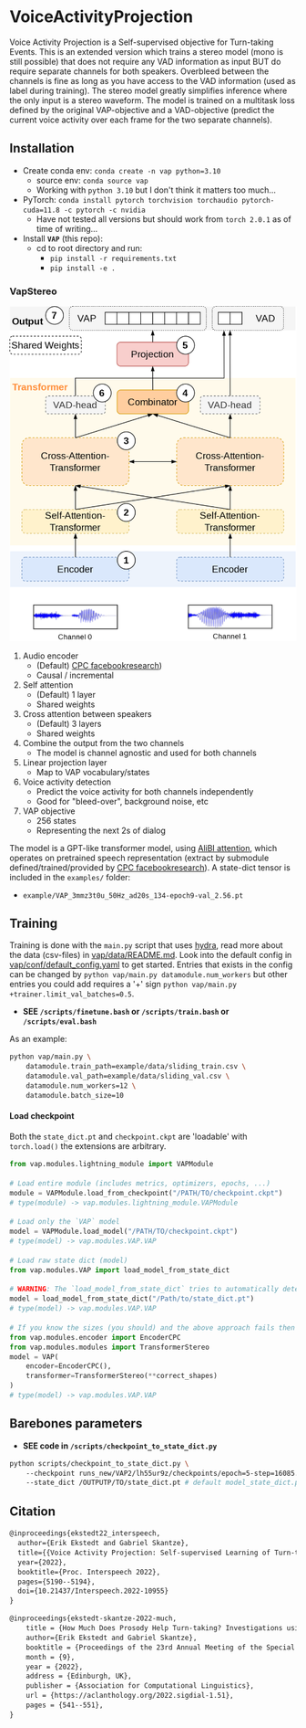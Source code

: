 # VoiceActivityProjection

Voice Activity Projection is a Self-supervised objective for Turn-taking Events. This is an extended version which trains a stereo model (mono is still possible) that does not require any VAD information as input BUT do require separate channels for both speakers. Overbleed between the channels is fine as long as you have access to the VAD information (used as label during training). The stereo model greatly simplifies inference where the only input is a stereo waveform. The model is trained on a multitask loss defined by the original VAP-objective and a VAD-objective (predict the current voice activity over each frame for the two separate channels).

## Installation
* Create conda env: `conda create -n vap python=3.10`
  - source env: `conda source vap`
  - Working with `python 3.10` but I don't think it matters too much...
* PyTorch: `conda install pytorch torchvision torchaudio pytorch-cuda=11.8 -c pytorch -c nvidia`
    - Have not tested all versions but should work from `torch 2.0.1` as of time of writing...
* Install **`VAP`** (this repo):
  * cd to root directory and run:
    * `pip install -r requirements.txt`
    * `pip install -e .`

### VapStereo


![](assets/VapStereo.png)


1. Audio encoder
    - (Default) [CPC facebookresearch](https://github.com/facebookresearch/CPC_audio))
    - Causal / incremental
2. Self attention
    - (Default) 1 layer
    - Shared weights
3. Cross attention between speakers
    - (Default) 3 layers 
    - Shared weights
4. Combine the output from the two channels
    - The model is channel agnostic and used for both channels
5. Linear projection layer
    - Map to VAP vocabulary/states
6. Voice activity detection
    - Predict the voice activity for both channels independently
    - Good for "bleed-over", background noise, etc
7. VAP objective
    - 256 states
    - Representing the next 2s of dialog

The model is a GPT-like transformer model, using [AliBI attention](https://ofir.io/train_short_test_long.pdf), which operates on pretrained speech representation (extract by submodule defined/trained/provided by [CPC facebookresearch](https://github.com/facebookresearch/CPC_audio)).
A state-dict tensor is included in the `examples/` folder:
* `example/VAP_3mmz3t0u_50Hz_ad20s_134-epoch9-val_2.56.pt`

## Training

Training is done with the `main.py` script that uses [hydra](hydra.cc), read more about the data (csv-files) in [vap/data/README.md](vap/data/README.md).
Look into the default config in [vap/conf/default_config.yaml](vap/conf/default_config.yaml) to get started. Entries that exists in the config can be
changed by `python vap/main.py datamodule.num_workers` but other entries you could add requires a '+' sign `python vap/main.py +trainer.limit_val_batches=0.5`.

* **SEE `/scripts/finetune.bash` or `/scripts/train.bash` or `/scripts/eval.bash`**

As an example:
```bash
python vap/main.py \ 
    datamodule.train_path=example/data/sliding_train.csv \ 
    datamodule.val_path=example/data/sliding_val.csv \ 
    datamodule.num_workers=12 \ 
    datamodule.batch_size=10
```

#### Load checkpoint

Both the `state_dict.pt` and `checkpoint.ckpt` are 'loadable' with `torch.load()` the extensions are arbitrary.

```python 
from vap.modules.lightning_module import VAPModule

# Load entire module (includes metrics, optimizers, epochs, ...)
module = VAPModule.load_from_checkpoint("/PATH/TO/checkpoint.ckpt")
# type(module) -> vap.modules.lightning_module.VAPModule

# Load only the `VAP` model
model = VAPModule.load_model("/PATH/TO/checkpoint.ckpt")
# type(model) -> vap.modules.VAP.VAP

# Load raw state dict (model)
from vap.modules.VAP import load_model_from_state_dict

# WARNING: The `load_model_from_state_dict` tries to automatically detect the dimension/layers in the model which may break (?)
model = load_model_from_state_dict("/Path/to/state_dict.pt")
# type(model) -> vap.modules.VAP.VAP

# If you know the sizes (you should) and the above approach fails then do
from vap.modules.encoder import EncoderCPC
from vap.modules.modules import TransformerStereo
model = VAP(
    encoder=EncoderCPC(), 
    transformer=TransformerStereo(**correct_shapes)
)
# type(model) -> vap.modules.VAP.VAP
```

## Barebones parameters

* **SEE code in `/scripts/checkpoint_to_state_dict.py`**

```bash 
python scripts/checkpoint_to_state_dict.py \ 
    --checkpoint runs_new/VAP2/lh55ur9z/checkpoints/epoch=5-step=16085.ckpt \ 
    --state_dict /OUTPUTP/TO/state_dict.pt # default model_state_dict.py
```

## Citation

```latex
@inproceedings{ekstedt22_interspeech,
  author={Erik Ekstedt and Gabriel Skantze},
  title={{Voice Activity Projection: Self-supervised Learning of Turn-taking Events}},
  year={2022},
  booktitle={Proc. Interspeech 2022},
  pages={5190--5194},
  doi={10.21437/Interspeech.2022-10955}
}
```

```latex
@inproceedings{ekstedt-skantze-2022-much,
    title = {How Much Does Prosody Help Turn-taking? Investigations using Voice Activity Projection Models},
    author={Erik Ekstedt and Gabriel Skantze},
    booktitle = {Proceedings of the 23rd Annual Meeting of the Special Interest Group on Discourse and Dialogue},
    month = {9},
    year = {2022},
    address = {Edinburgh, UK},
    publisher = {Association for Computational Linguistics},
    url = {https://aclanthology.org/2022.sigdial-1.51},
    pages = {541--551},
}
```
